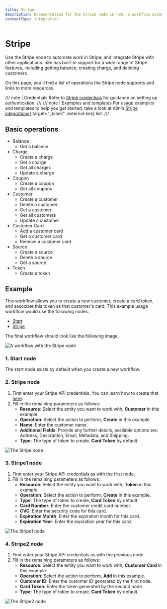 ```yaml
---
title: Stripe
description: Documentation for the Stripe node in n8n, a workflow automation platform. Includes details of operations and configuration, and links to examples and credentials information.
contentType: integration
---
```


# Stripe

Use the Stripe node to automate work in Stripe, and integrate Stripe with other applications. n8n has built-in support for a wide range of Stripe features, including getting balance, creating charge, and deleting customers. 

On this page, you'll find a list of operations the Stripe node supports and links to more resources.

/// note | Credentials
Refer to [Stripe credentials](/integrations/builtin/credentials/stripe/) for guidance on setting up authentication. 
///
/// note | Examples and templates
For usage examples and templates to help you get started, take a look at n8n's [Stripe integrations](https://n8n.io/integrations/stripe/){:target="_blank" .external-link} list.
///

## Basic operations

* Balance
    * Get a balance
* Charge
    * Create a charge
    * Get a charge
    * Get all charges
    * Update a charge
* Coupon
    * Create a coupon
    * Get all coupons
* Customer
    * Create a customer
    * Delete a customer
    * Get a customer
    * Get all customers
    * Update a customer
* Customer Card
    * Add a customer card
    * Get a customer card
    * Remove a customer card
* Source
    * Create a source
    * Delete a source
    * Get a source
* Token
    * Create a token

## Example

This workflow allows you to create a new customer, create a card token, and associate this token as that customer's card. This example usage workflow would use the following nodes.
- [Start](/integrations/builtin/core-nodes/n8n-nodes-base.start/)
- [Stripe]()

The final workflow should look like the following image.

![A workflow with the Stripe node](/_images/integrations/builtin/app-nodes/stripe/workflow.png)

### 1. Start node

The start node exists by default when you create a new workflow.

### 2. Stripe node

1. First enter your Stripe API credentials. You can learn how to create that [here](/integrations/builtin/credentials/stripe/).
2. Fill in the remaining parameters as follows:
    * **Resource**: Select the entity you want to work with, **Customer** in this example.
    * **Operation**: Select the action to perform, **Create** in this example.
    * **Name**: Enter the customer name.
    * **Additional Fields**: Provide any further details, available options are: Address, Description, Email, Metadata, and Shipping. 
    * **Type**: The type of token to create, **Card Token** by default.

![The Stripe node](/_images/integrations/builtin/app-nodes/stripe/stripe_node.png)

### 3. Stripe1 node

1. First enter your Stripe API credentials as with the first node.
2. Fill in the remaining parameters as follows:
    * **Resource**: Select the entity you want to work with, **Token** in this example.
    * **Operation**: Select the action to perform, **Create** in this example.
    * **Type**: The type of token to create, **Card Token** by default.
    * **Card Number**: Enter the customer credit card number.
    * **CVC**: Enter the security code for this card.
    * **Expiration Month**: Enter the expiration month for this card.
    * **Expiration Year**: Enter the expiration year for this card.

![The Stripe1 node](/_images/integrations/builtin/app-nodes/stripe/stripe1_node.png)

### 4. Stripe2 node

1. First enter your Stripe API credentials as with the previous node.
2. Fill in the remaining parameters as follows:
    * **Resource**: Select the entity you want to work with, **Customer Card** in this example.
    * **Operation**: Select the action to perform, **Add** in this example.
    * **Customer ID**: Enter the customer ID generated by the first node.
    * **Card Token**: Enter the token generated by the second node.
    * **Type**: The type of token to create, **Card Token** by default.

![The Stripe2 node](/_images/integrations/builtin/app-nodes/stripe/stripe2_node.png)

